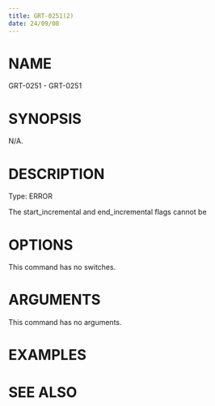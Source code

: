 ```yaml
---
title: GRT-0251(2)
date: 24/09/08
---
```


# NAME

GRT-0251 - GRT-0251

# SYNOPSIS

N/A.

# DESCRIPTION

Type: ERROR

The start_incremental and end_incremental flags cannot be

# OPTIONS

This command has no switches.

# ARGUMENTS

This command has no arguments.

# EXAMPLES

# SEE ALSO
